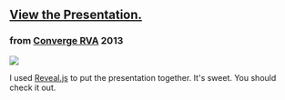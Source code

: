 ## [View the Presentation.](http://greypants.github.io/html5-games-talk/#/)

### from [Converge RVA](http://convergerva.com) 2013

![](https://pbs.twimg.com/media/BWYqoSYCcAAF2fg.jpg:large)

I used [Reveal.js](https://github.com/hakimel/reveal.js) to put the presentation together. It's sweet. You should check it out.
